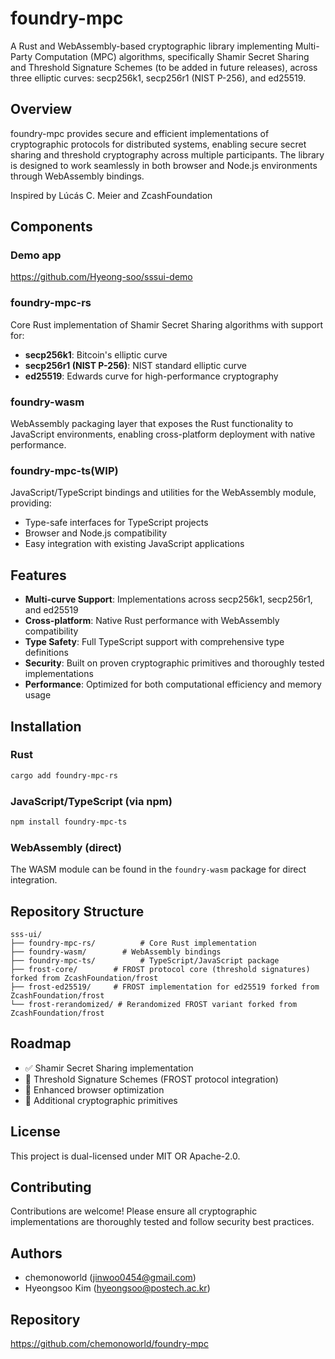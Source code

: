 # foundry-mpc

A Rust and WebAssembly-based cryptographic library implementing Multi-Party Computation (MPC) algorithms, specifically Shamir Secret Sharing and Threshold Signature Schemes (to be added in future releases), across three elliptic curves: secp256k1, secp256r1 (NIST P-256), and ed25519.

## Overview

foundry-mpc provides secure and efficient implementations of cryptographic protocols for distributed systems, enabling secure secret sharing and threshold cryptography across multiple participants. The library is designed to work seamlessly in both browser and Node.js environments through WebAssembly bindings.

Inspired by Lúcás C. Meier and ZcashFoundation

## Components

### Demo app

https://github.com/Hyeong-soo/sssui-demo

### foundry-mpc-rs

Core Rust implementation of Shamir Secret Sharing algorithms with support for:

- **secp256k1**: Bitcoin's elliptic curve
- **secp256r1 (NIST P-256)**: NIST standard elliptic curve
- **ed25519**: Edwards curve for high-performance cryptography

### foundry-wasm

WebAssembly packaging layer that exposes the Rust functionality to JavaScript environments, enabling cross-platform deployment with native performance.

### foundry-mpc-ts(WIP)

JavaScript/TypeScript bindings and utilities for the WebAssembly module, providing:

- Type-safe interfaces for TypeScript projects
- Browser and Node.js compatibility
- Easy integration with existing JavaScript applications

## Features

- **Multi-curve Support**: Implementations across secp256k1, secp256r1, and ed25519
- **Cross-platform**: Native Rust performance with WebAssembly compatibility
- **Type Safety**: Full TypeScript support with comprehensive type definitions
- **Security**: Built on proven cryptographic primitives and thoroughly tested implementations
- **Performance**: Optimized for both computational efficiency and memory usage

## Installation

### Rust

```bash
cargo add foundry-mpc-rs
```

### JavaScript/TypeScript (via npm)

```bash
npm install foundry-mpc-ts
```

### WebAssembly (direct)

The WASM module can be found in the `foundry-wasm` package for direct integration.

## Repository Structure

```
sss-ui/
├── foundry-mpc-rs/          # Core Rust implementation
├── foundry-wasm/        # WebAssembly bindings
├── foundry-mpc-ts/          # TypeScript/JavaScript package
├── frost-core/        # FROST protocol core (threshold signatures) forked from ZcashFoundation/frost
├── frost-ed25519/     # FROST implementation for ed25519 forked from ZcashFoundation/frost
└── frost-rerandomized/ # Rerandomized FROST variant forked from ZcashFoundation/frost
```

## Roadmap

- ✅ Shamir Secret Sharing implementation
- 🔄 Threshold Signature Schemes (FROST protocol integration)
- 🔄 Enhanced browser optimization
- 🔄 Additional cryptographic primitives

## License

This project is dual-licensed under MIT OR Apache-2.0.

## Contributing

Contributions are welcome! Please ensure all cryptographic implementations are thoroughly tested and follow security best practices.

## Authors

- chemonoworld (jinwoo0454@gmail.com)
- Hyeongsoo Kim (hyeongsoo@postech.ac.kr)

## Repository

https://github.com/chemonoworld/foundry-mpc

